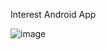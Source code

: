 Interest Android App


![image](https://user-images.githubusercontent.com/38002486/75781015-7bea6a00-5d6d-11ea-9334-2e5992798e0c.png)
